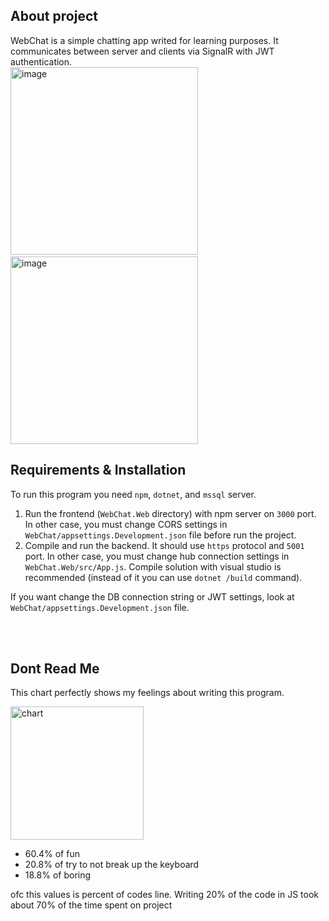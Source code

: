 ## About project
WebChat is a simple chatting app writed for learning purposes.
It communicates between server and clients via SignalR with JWT authentication. <br>
<img width="300" alt="image" src="https://user-images.githubusercontent.com/44320848/142842039-4cf6262a-6eef-446f-91de-8430f46c8095.png"> &emsp; &emsp;
<img width="300" alt="image" src="https://user-images.githubusercontent.com/44320848/142842017-882cee96-7951-4e8a-a5d8-d1356925d91f.png">

## Requirements & Installation
To run this program you need `npm`, `dotnet`, and `mssql` server. 

1. Run the frontend (`WebChat.Web` directory) with npm server on `3000` port. In other case, you must change CORS settings in `WebChat/appsettings.Development.json` file before run the project.
2. Compile and run the backend. It should use `https` protocol and `5001` port. In other case, you must change hub connection settings in `WebChat.Web/src/App.js`. Compile solution with visual studio is recommended (instead of it you can use `dotnet /build` command). 

If you want change the DB connection string or JWT settings, look at `WebChat/appsettings.Development.json` file. 

<br><br>
## Dont Read Me

This chart perfectly shows my feelings 
about writing this program.

<img width="213" alt="chart" src="https://user-images.githubusercontent.com/44320848/142837203-1fade6df-2b5e-4f02-8248-bc9ed747f322.png">

- 60.4% of fun
- 20.8% of try to not break up the keyboard
- 18.8% of boring

ofc this values is percent of codes line.
Writing 20% of the code in JS took about 70% of the time spent on project
